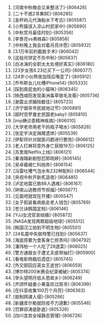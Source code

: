 
1. [河南中秋晚会又来整活了]-[806426]
1. [二十不惑2寻果BE]-[806285]
1. [圣杯屿元代海船水下考古]-[805587]
1. [小熊猫误入凉山村民家中]-[805890]
1. [中秋赏月最佳时刻]-[805356]
1. [李景亮vs弗格森]-[805858]
1. [中秋晚上我会对着月亮许愿]-[805932]
1. [3.1万年前的截肢手术]-[806042]
1. [这般月饼定不负中秋]-[805837]
1. [白冰演的全职太太处境好真实]-[806180]
1. [23岁女孩6.23亿买下一公司]-[806377]
1. [24岁小伙熬夜加班后嘴歪了]-[805912]
1. [乔布斯女儿吐槽iPhone14]-[805333]
1. [踩到臭屁虫的小猫咪]-[806345]
1. [陕西咸阳发现美洲毒草银毛龙葵]-[805736]
1. [谢震业求婚陆敏佳]-[805723]
1. [济宁倡导市民就地过节]-[805891]
1. [超时空罗曼史民国老baby]-[805810]
1. [imp确诊患精神疾病]-[806010]
1. [大学老师用老干妈瓶子喝水]-[805826]
1. [张定宇决定捐赠遗体]-[805539]
1. [伊犁将针对就医问题进行整改]-[806612]
1. [老人打麻将意外身亡获赔19万]-[806125]
1. [苏里南Netflix上线]-[806121]
1. [秦海璐新剧怒怼郭晓婷]-[806145]
1. [吴卓羲被仁科抛弃]-[806154]
1. [冯雷吐槽气泡水有232种配料]-[806544]
1. [央视中秋开新炙造夜]-[806485]
1. [泸定地震已致88人遇难]-[806167]
1. [钟南山送教师节祝福]-[805677]
1. [见面吧就现在开播]-[805547]
1. [女子假装看病偷走老人钱包]-[805769]
1. [苍兰诀韩国定档]-[806146]
1. [YJJ女流官宣结婚]-[805872]
1. [NASA发现两颗超级地球]-[805512]
1. [韩国汉江拍到不明生物]-[805501]
1. [24名震中失联特警已找到]-[805637]
1. [海底捞要为食客身亡担责吗]-[804792]
1. [潘玮柏一个人吃了28道菜]-[806025]
1. [警方通报女子遭丈夫皮带抽打]-[805900]
1. [看电影杨戬后遗症]-[805745]
1. [外交部回应英女王逝世]-[806059]
1. [博尔特200米赛会纪录被破]-[805374]
1. [举头望明月低头思故乡]-[806249]
1. [齐颂怀疑姜小果喜欢过周寻]-[806399]
1. [在抖音收集100万个月亮]-[806363]
1. [抵制网课入侵]-[805266]
1. [新疆库尔勒就防疫不力道歉]-[805546]
1. [罚罪邱涛是卧底]-[805326]
1. [四川宜宾全域静态管理]-[806726]